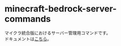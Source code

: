 # minecraft-bedrock-server-commands
マイクラ統合版におけるサーバー管理用コマンドです。  
ドキュメントは[こちら](https://sh1nome.github.io/minecraft-bedrock-server-commands/)。
